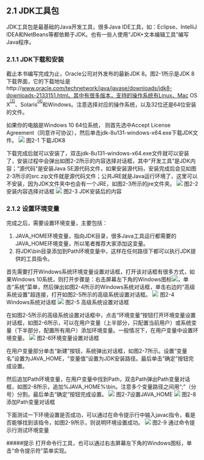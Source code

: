 ## 2.1 JDK工具包

JDK工具包是最基础的Java开发工具，很多Java IDE工具，如：Eclipse、IntelliJ IDEA和NetBeans等都依赖于JDK。也有一些人使用“JDK+文本编辑工具”编写Java程序。

### 2.1.1 JDK下载和安装

截止本书编写完成为止，Oracle公司对外发布的最新JDK 8。图2-1所示是JDK 8下载界面，它的下载地址是http://www.oracle.com/technetwork/java/javase/downloads/jdk8-downloads-2133151.html。其中有很多版本，支持的操作系统有Linux、Mac OS X<sup><sup id="596144984728568-footnote-ref-3"><a href="#596144984728568-footnote-3">[3]</a></sup></sup>、Solaris<sup><sup id="596144984728568-footnote-ref-4"><a href="#596144984728568-footnote-4">[4]</a></sup></sup>和Windows。注意选择对应的操作系统，以及32位还是64位安装的文件。

如果你的电脑是Windows 10 64位系统， 则首先选中Accept License Agreement（同意许可协议），然后单击jdk-8u131-windows-x64.exe下载JDK文件。
![](../assets/2-1.jpg)
图2-1 下载JDK8

下载完成后就可以安装了，双击jdk-8u131-windows-x64.exe文件就可以安装了，安装过程中会弹出如图2-2所示的内容选择对话框，其中“开发工具”是JDK内容；“源代码”是安装Java SE源代码文件，如果安装源代码，安装完成后会见如图2-3所示的src.zip文件就是源代码文件；公共JRE就是Java运行环境了，这里可以不安装，因为JDK文件夹中也会有一个JRE，如图2-3所示的jre文件夹。
![](../assets/2-2.jpg)
图2-2 安装内容选择对话框
![](../assets/2-3.jpg)
图2-3 JDK安装后的内容

### 2.1.2 设置环境变量

完成之后，需要设置环境变量，主要包括：

1.  JAVA_HOME环境变量，指向JDK目录，很多Java工具运行都需要的JAVA_HOME环境变量，所以笔者推荐大家添加这变量。
2.  将JDK\bin目录添加到Path环境变量中，这样在任何路径下都可以执行JDK提供的工具指令。

首先需要打开Windows系统环境变量设置对话框，打开该对话框有很多方式，如果Windows 10系统，则打开步骤是：右击屏幕左下角的Windows图标![](../assets/2-Win.jpg)，单击“系统”菜单，然后弹出如图2-4所示的Windows系统对话框，单击右边的“高级系统设置”超连接，打开如图2-5所示的高级系统设置对话框。
![](../assets/2-4.jpg)
图2-4 Windows系统对话框
![](../assets/2-5.jpg)
图2-5 高级系统设置对话框

在如图2-5所示的高级系统设置对话框中，点击“环境变量”按钮打开环境变量设置对话框，如图2-6所示，可以在用户变量（上半部分，只配置当前用户）或系统变量（下半部分，配置所有用户）添加环境变量。一般情况下，在用户变量中设置环境变量。
![](../assets/2-6.jpg)
图2-6环境变量设置对话框

在用户变量部分单击“新建”按钮，系统弹出对话框，如图2-7所示。设置“变量名”设置为JAVA_HOME，“变量值”设置为JDK安装路径。最后单击“确定”按钮完成设置。

然后追加Path环境变量，在用户变量中找到Path，双击Path弹出Path变量对话框，如图2-8所示，追加%JAVA_HOME%\bin。注意多个变量路径之间用“;”（分号）分割。最后单击“确定”按钮完成设置。
![](../assets/2-7.jpg)
图2-7设置JAVA_HOME
![](../assets/2-8.jpg)
图2-8添加Path变量对话框

下面测试一下环境设置是否成功，可以通过在命令提示行中输入javac指令，看是否能够找到该指令，如图2-9所示，则说明环境设置成功。
![](../assets/2-9.jpg)
图2-9 通过命令提示行测试环境变量

#####提示 打开命令行工具，也可以通过右击屏幕左下角的Windows图标，单击“命令提示符”菜单实现。

[^3]: 苹果桌面操作系统，基于UNIX操作系统，现在改名为macOS。

[^4]: 原Sun公司UNIX操作系统，现在被Oracle公司收购。